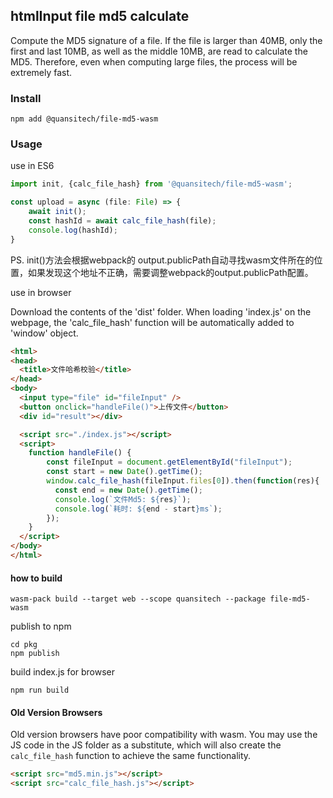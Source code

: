 ## htmlInput file md5 calculate

Compute the MD5 signature of a file. If the file is larger than 40MB, only the first and last 10MB, as well as the middle 10MB, are read to calculate the MD5. Therefore, even when computing large files, the process will be extremely fast.

### Install
```shell
npm add @quansitech/file-md5-wasm
```

### Usage

use in ES6
```javascript
import init, {calc_file_hash} from '@quansitech/file-md5-wasm';

const upload = async (file: File) => {
    await init();
    const hashId = await calc_file_hash(file);
    console.log(hashId);
}

```

PS. init()方法会根据webpack的 output.publicPath自动寻找wasm文件所在的位置，如果发现这个地址不正确，需要调整webpack的output.publicPath配置。

use in browser

Download the contents of the 'dist' folder. When loading 'index.js' on the webpage, the 'calc_file_hash' function will be automatically added to 'window' object.


```html
<html>
<head>
  <title>文件哈希校验</title>
</head>
<body>
  <input type="file" id="fileInput" />
  <button onclick="handleFile()">上传文件</button>
  <div id="result"></div>

  <script src="./index.js"></script>
  <script>
    function handleFile() {
        const fileInput = document.getElementById("fileInput");
        const start = new Date().getTime();
        window.calc_file_hash(fileInput.files[0]).then(function(res){
          const end = new Date().getTime();
          console.log(`文件Md5: ${res}`);
          console.log(`耗时: ${end - start}ms`);
        });
    }
  </script>
</body>
</html>
```


#### how to build

```shell
wasm-pack build --target web --scope quansitech --package file-md5-wasm
```

publish to npm
```shell
cd pkg
npm publish
```

build index.js for browser
```shell
npm run build
```


#### Old Version Browsers

Old version browsers have poor compatibility with wasm. You may use the JS code in the JS folder as a substitute, which will also create the `calc_file_hash` function to achieve the same functionality.

```html
<script src="md5.min.js"></script>
<script src="calc_file_hash.js"></script>
```